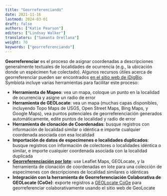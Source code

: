 ```yaml
---
title: "Georreferenciando"
date: 2021-11-16
lastmod: 2024-03-01
draft: false
authors: ["Katie Pearson"]
editors: ["Lindsay Walker"]
translators: ["Samanta Orellana"]
weight: 70
keywords: ["georreferenciando"]
---
```


**Georreferenciar** es el proceso de asignar coordenadas a descripciones generalmente textuales de localidades de ocurrencia (e.g., la ubicación donde un espécimen fue colectado). Algunos recursos útiles acerca de georreferenciar pueden ser encontrados [en el sitio web de iDigBio](https://www.idigbio.org/wiki/index.php/Georeferencing). Symbiota incluye varias herramientas para facilitar este proceso:

- **Herramienta de Mapeo**: vea un mapa, coloque un punto en la localidad de ocurrencia y asigne un radio de error
- **Herramienta de GEOLocate**: vea un mapa (muchas capas disponibles, incluyendo Topo Maps de USGS, Open Street Maps, Bing Maps, y Google Maps), vea puntos potenciales de georreferenciación generados automáticamente, edite puntos de localidad y radio de error
- **Herramienta de clonación de Coordenadas**: busque registros con información de localidad similar o idéntica e importe cualquier coordenada asociada con esa localidad
- **Importación de datos de especímenes o localidades duplicados**: busque registros con información de colectores o localidades idéntica o similar, e importe cualquier coordenada asociada con la localidad duplicada
- [**Georreferenciación por lote**](https://biokic.github.io/symbiota-docs/es/editor/georeference/batch/): use Leaflet Maps, GEOLocate, y la herramienta de clonación de coordenadas en lote para una colección de especímenes con descripciones de localidad similares o idénticas
- **Integración con la herramienta de Georreferenciación Colaborativa de GEOLocate (CoGe)**: exporte registros a [GEOLocate CoGe](https://coge.geo-locate.org/) para georreferenciar colaborativamente usando el sitio web de GeoLocate
